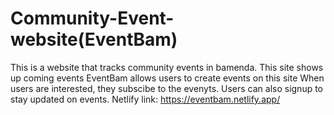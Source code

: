 # Community-Event-website(EventBam)
This is a website that tracks  community events in bamenda.
This site shows up coming events
EventBam allows users to create events on this site
When users are interested, they subscibe to the evenyts.
Users can also signup to stay updated on events.
Netlify link: https://eventbam.netlify.app/
